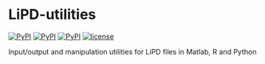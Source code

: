 # LiPD-utilities

[![PyPI](https://img.shields.io/pypi/dm/LiPD.svg?maxAge=2592000)](https://pypi.python.org/pypi/LiPD)
[![PyPI](https://img.shields.io/pypi/v/LiPD.svg?maxAge=2592000)]()
[![PyPI](https://img.shields.io/badge/python-3.4-yellow.svg)]()
[![license](https://img.shields.io/github/license/nickmckay/LiPD-utilities.svg?maxAge=2592000)]()


Input/output and manipulation utilities for LiPD files in Matlab, R and Python
